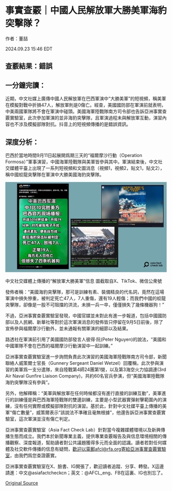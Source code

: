 # 事實查覈｜中國人民解放軍大勝美軍海豹突擊隊？

作者：董喆

2024.09.23 15:46 EDT

## 查覈結果：錯誤

## 一分鐘完讀：

近期，中文社媒上廣傳中國人民解放軍在巴西軍演中“大勝美軍”的短視頻，稱美軍在模擬對戰中折損47人，解放軍則是0傷亡。經查，美國國防部在軍演前就表明，中美兩國軍隊將不會在軍演中碰頭。美國海軍陸戰隊南方司令部也告訴亞洲事實查覈實驗室，此次參加軍演的並非海豹突擊隊，且軍演過程未與解放軍互動，演習內容也不涉及模擬部隊對抗。抖音上的短視頻傳播的是錯誤資訊。

## 深度分析：

巴西於當地時間9月11日起展開爲期三天的“福爾摩沙行動（Operation Formosa）”軍事演習，中國海軍陸戰隊與美軍皆參與其中。軍演結束後，中文社交媒體平臺上出現了一系列短視頻和文圖消息（視頻1，視頻2，貼文1，貼文2），稱中國蛟龍突擊隊在軍演中大勝美國海豹突擊隊。

![1.png](images/GGFVUHRAPDLNPQZBSZ563ZWMFQ.png)

中文社交媒體上傳播的“解放軍大勝美軍”信息 圖截取自X、TikTok、微信公衆號

發佈者稱：“美國海豹突擊隊，那可是訓練有素、裝備精良的代名詞，竟然在這場軍演中損失慘重，被判定死亡47人，7人重傷，還有19人輕傷；而我們中國的蛟龍突擊隊，卻像是一股不可阻擋的洪流，未損一兵一卒，僅僅損失了幾條機器狗！”

不過，亞洲事實查覈實驗室發現，中國官媒並未對此有進一步報道，包括中國國防部以及人民網、新華社等對於這次軍演消息的發佈皆只停留在9月5日前後，除了宣佈參與福爾摩沙行動外，並未通報有關軍演的細節以及結果。

路透社在軍演前引用了美國國防部發言人彼得·阮(Peter Nguyen)的說法，“美國和中國軍隊不會在巴西的福爾摩沙行動演習中一起訓練。”

亞洲事實查覈實驗室進一步詢問負責此次演習的美國海軍陸戰隊南方司令部，新聞聯絡人威策爾士官長（Gunnery Sergeant Daniel Wetzel）回覆稱，此次參與演習的美軍爲一支分遣隊，來自陸戰第4師24團第1營，以及第3海空火力協調連(3rd Air Naval Gunfire Liaison Company)，共約60名官兵參演，但“美國海軍陸戰隊海豹突擊隊沒有參與”。

另外，他解釋稱：“美軍與解放軍在任何時候都沒有進行直接的訓練互動”，美軍進行的訓練僅是與巴西海軍陸戰隊的雙邊訓練，主要是小型武器實彈射擊範圍內的演練，沒有任何實際或模擬部隊對抗的演習。基於此，針對中文社媒平臺上傳播的美軍“傷亡數量”，威策爾表示“該說法不準確且毫無根據”，他還告訴亞洲事實查覈實驗室，這次軍演並沒有傷亡判定。

亞洲事實查覈實驗室（Asia Fact Check Lab）針對當今複雜媒體環境以及新興傳播生態而成立。我們本於新聞專業主義，提供專業查覈報告及與信息環境相關的傳播觀察、深度報道，幫助讀者對公共議題獲得多元而全面的認識。讀者若對任何媒體及社交軟件傳播的信息有疑問，歡迎以電郵afcl@rfa.org寄給亞洲事實查覈實驗室，由我們爲您查證覈實。

亞洲事實查覈實驗室在X、臉書、IG開張了，歡迎讀者追蹤、分享、轉發。X這邊請進：中文@asiafactcheckcn；英文：@AFCL\_eng、FB在這裏、IG也別忘了。



[Original Source](https://www.rfa.org/mandarin/shishi-hecha/hc-pla-vs-american-army-09232024154630.html)